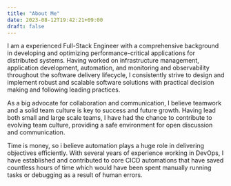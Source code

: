 ```yaml
---
title: "About Me"
date: 2023-08-12T19:42:21+09:00
draft: false
---
```


I am a experienced Full-Stack Engineer with a comprehensive background in developing and optimizing performance-critical applications for distributed systems. Having worked on infrastructure management, application development, automation, and monitoring and observability throughout the software delivery lifecycle, I consistently strive to design and implement robust and scalable software solutions with practical decision making and following leading practices.

As a big advocate for collaboration and communication, I believe teamwork and a solid team culture is key to success and future growth. Having lead both small and large scale teams, I have had the chance to contribute to evolving team culture, providing a safe environment for open discussion and communication.

Time is money, so i believe automation plays a huge role in delivering objectives efficiently. With several years of experience working in DevOps, I have established and contributed to core CICD automations that have saved countless hours of time which would have been spent manually running tasks or debugging as a result of human errors.
